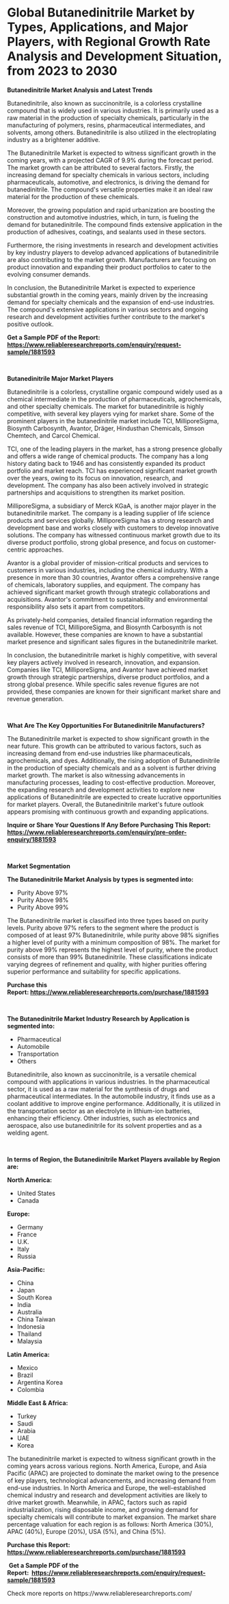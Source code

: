 <p><h1>Global Butanedinitrile Market by Types, Applications, and Major Players, with Regional Growth Rate Analysis and Development Situation, from 2023 to 2030</h1></p><p><strong>Butanedinitrile Market Analysis and Latest Trends</strong></p>
<p><p>Butanedinitrile, also known as succinonitrile, is a colorless crystalline compound that is widely used in various industries. It is primarily used as a raw material in the production of specialty chemicals, particularly in the manufacturing of polymers, resins, pharmaceutical intermediates, and solvents, among others. Butanedinitrile is also utilized in the electroplating industry as a brightener additive.</p><p>The Butanedinitrile Market is expected to witness significant growth in the coming years, with a projected CAGR of 9.9% during the forecast period. The market growth can be attributed to several factors. Firstly, the increasing demand for specialty chemicals in various sectors, including pharmaceuticals, automotive, and electronics, is driving the demand for butanedinitrile. The compound's versatile properties make it an ideal raw material for the production of these chemicals.</p><p>Moreover, the growing population and rapid urbanization are boosting the construction and automotive industries, which, in turn, is fueling the demand for butanedinitrile. The compound finds extensive application in the production of adhesives, coatings, and sealants used in these sectors.</p><p>Furthermore, the rising investments in research and development activities by key industry players to develop advanced applications of butanedinitrile are also contributing to the market growth. Manufacturers are focusing on product innovation and expanding their product portfolios to cater to the evolving consumer demands.</p><p>In conclusion, the Butanedinitrile Market is expected to experience substantial growth in the coming years, mainly driven by the increasing demand for specialty chemicals and the expansion of end-use industries. The compound's extensive applications in various sectors and ongoing research and development activities further contribute to the market's positive outlook.</p></p>
<p><strong>Get a Sample PDF of the Report:&nbsp; <a href="https://www.reliableresearchreports.com/enquiry/request-sample/1881593">https://www.reliableresearchreports.com/enquiry/request-sample/1881593</a></strong></p>
<p>&nbsp;</p>
<p><strong>Butanedinitrile Major Market Players</strong></p>
<p><p>Butanedinitrile is a colorless, crystalline organic compound widely used as a chemical intermediate in the production of pharmaceuticals, agrochemicals, and other specialty chemicals. The market for butanedinitrile is highly competitive, with several key players vying for market share. Some of the prominent players in the butanedinitrile market include TCI, MilliporeSigma, Biosynth Carbosynth, Avantor, Dräger, Hindusthan Chemicals, Simson Chemtech, and Carcol Chemical.</p><p>TCI, one of the leading players in the market, has a strong presence globally and offers a wide range of chemical products. The company has a long history dating back to 1946 and has consistently expanded its product portfolio and market reach. TCI has experienced significant market growth over the years, owing to its focus on innovation, research, and development. The company has also been actively involved in strategic partnerships and acquisitions to strengthen its market position.</p><p>MilliporeSigma, a subsidiary of Merck KGaA, is another major player in the butanedinitrile market. The company is a leading supplier of life science products and services globally. MilliporeSigma has a strong research and development base and works closely with customers to develop innovative solutions. The company has witnessed continuous market growth due to its diverse product portfolio, strong global presence, and focus on customer-centric approaches.</p><p>Avantor is a global provider of mission-critical products and services to customers in various industries, including the chemical industry. With a presence in more than 30 countries, Avantor offers a comprehensive range of chemicals, laboratory supplies, and equipment. The company has achieved significant market growth through strategic collaborations and acquisitions. Avantor's commitment to sustainability and environmental responsibility also sets it apart from competitors.</p><p>As privately-held companies, detailed financial information regarding the sales revenue of TCI, MilliporeSigma, and Biosynth Carbosynth is not available. However, these companies are known to have a substantial market presence and significant sales figures in the butanedinitrile market.</p><p>In conclusion, the butanedinitrile market is highly competitive, with several key players actively involved in research, innovation, and expansion. Companies like TCI, MilliporeSigma, and Avantor have achieved market growth through strategic partnerships, diverse product portfolios, and a strong global presence. While specific sales revenue figures are not provided, these companies are known for their significant market share and revenue generation.</p></p>
<p>&nbsp;</p>
<p><strong>What Are The Key Opportunities For Butanedinitrile Manufacturers?</strong></p>
<p><p>The Butanedinitrile market is expected to show significant growth in the near future. This growth can be attributed to various factors, such as increasing demand from end-use industries like pharmaceuticals, agrochemicals, and dyes. Additionally, the rising adoption of Butanedinitrile in the production of specialty chemicals and as a solvent is further driving market growth. The market is also witnessing advancements in manufacturing processes, leading to cost-effective production. Moreover, the expanding research and development activities to explore new applications of Butanedinitrile are expected to create lucrative opportunities for market players. Overall, the Butanedinitrile market's future outlook appears promising with continuous growth and expanding applications.</p></p>
<p><strong>Inquire or Share Your Questions If Any Before Purchasing This Report: <a href="https://www.reliableresearchreports.com/enquiry/pre-order-enquiry/1881593">https://www.reliableresearchreports.com/enquiry/pre-order-enquiry/1881593</a></strong></p>
<p>&nbsp;</p>
<p><strong>Market Segmentation</strong></p>
<p><strong>The Butanedinitrile Market Analysis by types is segmented into:</strong></p>
<p><ul><li>Purity Above 97%</li><li>Purity Above 98%</li><li>Purity Above 99%</li></ul></p>
<p><p>The Butanedinitrile market is classified into three types based on purity levels. Purity above 97% refers to the segment where the product is composed of at least 97% Butanedinitrile, while purity above 98% signifies a higher level of purity with a minimum composition of 98%. The market for purity above 99% represents the highest level of purity, where the product consists of more than 99% Butanedinitrile. These classifications indicate varying degrees of refinement and quality, with higher purities offering superior performance and suitability for specific applications.</p></p>
<p><strong>Purchase this Report:&nbsp;<a href="https://www.reliableresearchreports.com/purchase/1881593">https://www.reliableresearchreports.com/purchase/1881593</a></strong></p>
<p>&nbsp;</p>
<p><strong>The Butanedinitrile Market Industry Research by Application is segmented into:</strong></p>
<p><ul><li>Pharmaceutical</li><li>Automobile</li><li>Transportation</li><li>Others</li></ul></p>
<p><p>Butanedinitrile, also known as succinonitrile, is a versatile chemical compound with applications in various industries. In the pharmaceutical sector, it is used as a raw material for the synthesis of drugs and pharmaceutical intermediates. In the automobile industry, it finds use as a coolant additive to improve engine performance. Additionally, it is utilized in the transportation sector as an electrolyte in lithium-ion batteries, enhancing their efficiency. Other industries, such as electronics and aerospace, also use butanedinitrile for its solvent properties and as a welding agent.</p></p>
<p>&nbsp;</p>
<p><strong>In terms of Region, the Butanedinitrile Market Players available by Region are:</strong></p>
<p>
    <p> <strong> North America: </strong>
        <ul>
            <li>United States</li>
            <li>Canada</li>
        </ul>
        </p> 
    <p> <strong> Europe: </strong>
        <ul>
            <li>Germany</li>
            <li>France</li>
            <li>U.K.</li>
            <li>Italy</li>
            <li>Russia</li>
        </ul>
        </p> 
    <p> <strong> Asia-Pacific: </strong>
        <ul>
            <li>China</li>
            <li>Japan</li>
            <li>South Korea</li>
            <li>India</li>
            <li>Australia</li>
            <li>China Taiwan</li>
            <li>Indonesia</li>
            <li>Thailand</li>
            <li>Malaysia</li>
        </ul>
        </p> 
    <p> <strong> Latin America: </strong>
        <ul>
            <li>Mexico</li>
            <li>Brazil</li>
            <li>Argentina Korea</li>
            <li>Colombia</li>
        </ul>
        </p> 
    <p> <strong> Middle East & Africa: </strong>
        <ul>
            <li>Turkey</li>
            <li>Saudi</li>
            <li>Arabia</li>
            <li>UAE</li>
            <li>Korea</li>
        </ul>
    </p>
    </p>
<p><p>The butanedinitrile market is expected to witness significant growth in the coming years across various regions. North America, Europe, and Asia Pacific (APAC) are projected to dominate the market owing to the presence of key players, technological advancements, and increasing demand from end-use industries. In North America and Europe, the well-established chemical industry and research and development activities are likely to drive market growth. Meanwhile, in APAC, factors such as rapid industrialization, rising disposable income, and growing demand for specialty chemicals will contribute to market expansion. The market share percentage valuation for each region is as follows: North America (30%), APAC (40%), Europe (20%), USA (5%), and China (5%).</p></p>
<p><strong>Purchase this Report: <a href="https://www.reliableresearchreports.com/purchase/1881593">https://www.reliableresearchreports.com/purchase/1881593</a></strong></p>
<p>&nbsp;<strong>Get a Sample PDF of the Report:&nbsp;&nbsp;<a href="https://www.reliableresearchreports.com/enquiry/request-sample/1881593">https://www.reliableresearchreports.com/enquiry/request-sample/1881593</a></strong></p>
<p><strong></strong></p>
<p>Check more reports on https://www.reliableresearchreports.com/</p>